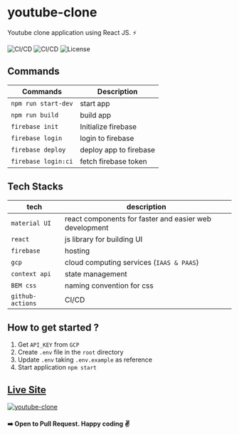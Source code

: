# youtube-clone

Youtube clone application using React JS. :zap:

![CI/CD](https://github.com/sudipstha08/youtube-clone/workflows/youtube-clone_ci/badge.svg)
![CI/CD](https://github.com/sudipstha08/youtube-clone/workflows/youtube-clone_cd/badge.svg)
![License](https://img.shields.io/github/license/dyarleniber/react-workflow-gh-actions)

## Commands

|     Commands        |      Description       |
| ------------------- | ---------------------- |
| `npm run start-dev` | start app              |
| `npm run build`     | build app              |
| `firebase init`     | Initialize firebase    |
| `firebase login`    | login to firebase      |
| `firebase deploy`   | deploy app to firebase |
| `firebase login:ci` | fetch firebase token   |

## Tech Stacks

| tech             | description                                            |
| ---------------- | ------------------------------------------------------ |
| `material UI`    | react components for faster and easier web development |
| `react`          | js library for building UI                             |
| `firebase`       | hosting                                                |
| `gcp`            | cloud computing services (`IAAS & PAAS`)               |
| `context api`    | state management                                       |
| `BEM css`        | naming convention for css                              |
| `github-actions` | CI/CD                                                  |

## How to get started ?

1. Get `API_KEY` from `GCP`
2. Create `.env` file in the `root` directory
3. Update `.env` taking `.env.example` as reference
4. Start application `npm start`

## <a href="https://clone-d09bd.web.app/">Live Site</a>

<a href="https://clone-d09bd.web.app/" rel="youtube">![youtube-clone](https://github.com/sudipstha08/youtube-clone/blob/master/src/assets/images/youtube.png?raw=true)</a>

#### :arrow_right: Open to Pull Request. Happy coding :v:
